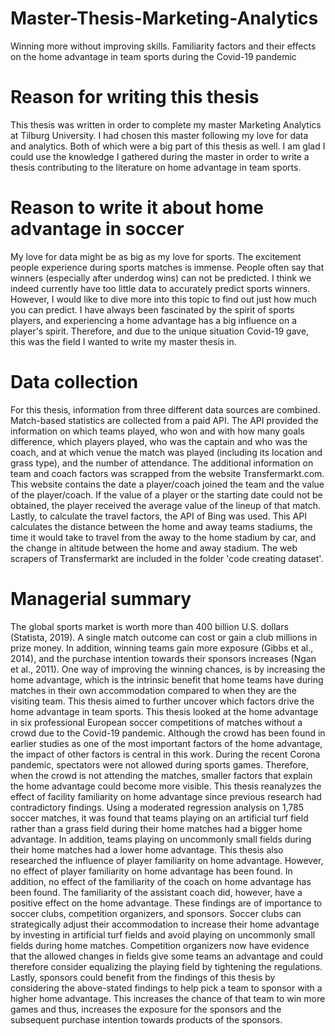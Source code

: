 # Master-Thesis-Marketing-Analytics
Winning more without improving skills. Familiarity factors and their effects on the home advantage in team sports during the Covid-19 pandemic

# Reason for writing this thesis
This thesis was written in order to complete my master Marketing Analytics at Tilburg University. I had chosen this master following my love for data and analytics. 
Both of which were a big part of this thesis as well. I am glad I could use the knowledge I gathered during the master in order to write a thesis
contributing to the literature on home advantage in team sports. 

# Reason to write it about home advantage in soccer 
My love for data might be as big as my love for sports. The excitement people experience during sports matches is immense. People often say that winners 
(especially after underdog wins) can not be predicted. I think we indeed currently have too little data to accurately predict sports winners. However, I would like to dive 
more into this topic to find out just how much you can predict. I have always been fascinated by the spirit of sports players, and experiencing a home advantage has a big influence on a player's spirit.
Therefore, and due to the unique situation Covid-19 gave, this was the field I wanted to write my master thesis in. 

# Data collection 
For this thesis, information from three different data sources are combined. Match-based
statistics are collected from a paid API. The API provided the information on which teams played, who won and with how many goals difference,
which players played, who was the captain and who was the coach, and at which venue the match
was played (including its location and grass type), and the number of attendance. The additional
information on team and coach factors was scrapped from the website Transfermarkt.com. This
website contains the date a player/coach joined the team and the value of the player/coach. If the
value of a player or the starting date could not be obtained, the player received the average value
of the lineup of that match. Lastly, to calculate the travel factors, the API of Bing was used. This
API calculates the distance between the home and away teams stadiums, the time it would take
to travel from the away to the home stadium by car, and the change in altitude between the home
and away stadium. The web scrapers of Transfermarkt are included in the folder 'code creating dataset'. 

# Managerial summary
The global sports market is worth more than 400 billion U.S. dollars (Statista, 2019). A single
match outcome can cost or gain a club millions in prize money. In addition, winning teams gain
more exposure (Gibbs et al., 2014), and the purchase intention towards their sponsors increases
(Ngan et al., 2011). One way of improving the winning chances, is by increasing the home
advantage, which is the intrinsic benefit that home teams have during matches in their own
accommodation compared to when they are the visiting team.
This thesis aimed to further uncover which factors drive the home advantage in team
sports. This thesis looked at the home advantage in six professional European soccer
competitions of matches without a crowd due to the Covid-19 pandemic. Although the crowd has
been found in earlier studies as one of the most important factors of the home advantage, the
impact of other factors is central in this work. During the recent Corona pandemic, spectators
were not allowed during sports games. Therefore, when the crowd is not attending the matches,
smaller factors that explain the home advantage could become more visible.
This thesis reanalyzes the effect of facility familiarity on home advantage since previous
research had contradictory findings. Using a moderated regression analysis on 1,785 soccer
matches, it was found that teams playing on an artificial turf field rather than a grass field during
their home matches had a bigger home advantage. In addition, teams playing on uncommonly
small fields during their home matches had a lower home advantage. This thesis also researched
the influence of player familiarity on home advantage. However, no effect of player familiarity
on home advantage has been found. In addition, no effect of the familiarity of the coach on home
advantage has been found. The familiarity of the assistant coach did, however, have a positive
effect on the home advantage.
These findings are of importance to soccer clubs, competition organizers, and sponsors.
Soccer clubs can strategically adjust their accommodation to increase their home advantage by
investing in artificial turf fields and avoid playing on uncommonly small fields during home
matches. Competition organizers now have evidence that the allowed changes in fields give
some teams an advantage and could therefore consider equalizing the playing field by tightening
the regulations. Lastly, sponsors could benefit from the findings of this thesis by considering the
above-stated findings to help pick a team to sponsor with a higher home advantage. This
increases the chance of that team to win more games and thus, increases the exposure for the
sponsors and the subsequent purchase intention towards products of the sponsors.
